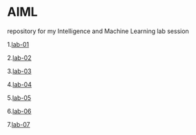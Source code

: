 # AIML
repository for my Intelligence and Machine Learning lab session


1.[lab-01](https://github.com/Jillakirthan/AIML/blob/main/AIML-Lab-1.ipynb)

2.[lab-02](https://github.com/Jillakirthan/AIML/blob/main/AIML-Lab02.ipynb)

3.[lab-03](https://github.com/Jillakirthan/AIML/blob/main/AIML-Lab03.ipynb)

4.[lab-04]()

5.[lab-05]()

6.[lab-06]()

7.[lab-07]()











